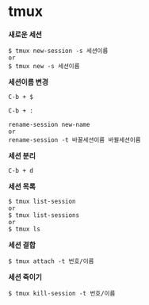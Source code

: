 # tmux

**새로운 세션**

```shell
$ tmux new-session -s 세션이름
or
$ tmux new -s 세션이름
```


**세션이름 변경**

```
C-b + $
```

```
C-b + :
```

```
rename-session new-name
or
rename-session -t 바꿀세션이름 바뀔세션이름
```


**세션 분리**

```
C-b + d
```


**세션 목록**

```shell
$ tmux list-session
or
$ tmux list-sessions
or
$ tmux ls
```


**세션 결합**

```shell
$ tmux attach -t 번호/이름
```


**세션 죽이기**

```shell
$ tmux kill-session -t 번호/이름
```
